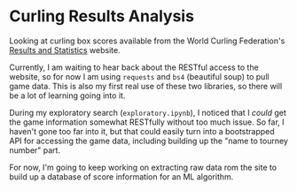 Curling Results Analysis
========================

Looking at curling box scores available from the World Curling Federation's
[Results and Statistics](results.worldcurling.org) website.

Currently, I am waiting to hear back about the RESTful access to the website, so
for now I am using `requests` and `bs4` (beautiful soup) to pull game data. This
is also my first real use of these two libraries, so there will be a lot of
learning going into it.

During my exploratory search (`exploratory.ipynb`), I noticed that I *could* get
the game information somewhat RESTfully without too much issue. So far, I
haven't gone too far into it, but that could easily turn into a bootstrapped API
for accessing the game data, including building up the "name to tourney number"
part.

For now, I'm going to keep working on extracting raw data rom the site to build
up a database of score information for an ML algorithm.
